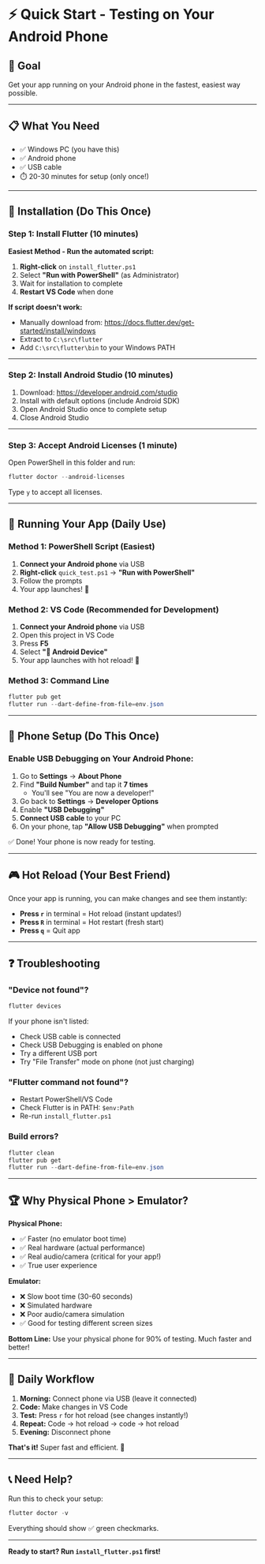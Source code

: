 # ⚡ Quick Start - Testing on Your Android Phone

## 🎯 Goal
Get your app running on your Android phone in the fastest, easiest way possible.

---

## 📋 What You Need
- ✅ Windows PC (you have this)
- ✅ Android phone
- ✅ USB cable
- ⏱️ 20-30 minutes for setup (only once!)

---

## 🚀 Installation (Do This Once)

### Step 1: Install Flutter (10 minutes)

**Easiest Method - Run the automated script:**

1. **Right-click** on `install_flutter.ps1`
2. Select **"Run with PowerShell"** (as Administrator)
3. Wait for installation to complete
4. **Restart VS Code** when done

**If script doesn't work:**
- Manually download from: https://docs.flutter.dev/get-started/install/windows
- Extract to `C:\src\flutter`
- Add `C:\src\flutter\bin` to your Windows PATH

---

### Step 2: Install Android Studio (10 minutes)

1. Download: https://developer.android.com/studio
2. Install with default options (include Android SDK)
3. Open Android Studio once to complete setup
4. Close Android Studio

---

### Step 3: Accept Android Licenses (1 minute)

Open PowerShell in this folder and run:
```powershell
flutter doctor --android-licenses
```
Type `y` to accept all licenses.

---

## 📱 Running Your App (Daily Use)

### Method 1: PowerShell Script (Easiest)
1. **Connect your Android phone** via USB
2. **Right-click** `quick_test.ps1` → **"Run with PowerShell"**
3. Follow the prompts
4. Your app launches! 🎉

### Method 2: VS Code (Recommended for Development)
1. **Connect your Android phone** via USB
2. Open this project in VS Code
3. Press **F5**
4. Select **"📱 Android Device"**
5. Your app launches with hot reload! 🎉

### Method 3: Command Line
```powershell
flutter pub get
flutter run --dart-define-from-file=env.json
```

---

## 📱 Phone Setup (Do This Once)

### Enable USB Debugging on Your Android Phone:

1. Go to **Settings** → **About Phone**
2. Find **"Build Number"** and tap it **7 times**
   - You'll see "You are now a developer!"
3. Go back to **Settings** → **Developer Options**
4. Enable **"USB Debugging"**
5. **Connect USB cable** to your PC
6. On your phone, tap **"Allow USB Debugging"** when prompted

✅ Done! Your phone is now ready for testing.

---

## 🎮 Hot Reload (Your Best Friend)

Once your app is running, you can make changes and see them instantly:

- **Press `r`** in terminal = Hot reload (instant updates!)
- **Press `R`** in terminal = Hot restart (fresh start)
- **Press `q`** = Quit app

---

## ❓ Troubleshooting

### "Device not found"?
```powershell
flutter devices
```
If your phone isn't listed:
- Check USB cable is connected
- Check USB Debugging is enabled on phone
- Try a different USB port
- Try "File Transfer" mode on phone (not just charging)

### "Flutter command not found"?
- Restart PowerShell/VS Code
- Check Flutter is in PATH: `$env:Path`
- Re-run `install_flutter.ps1`

### Build errors?
```powershell
flutter clean
flutter pub get
flutter run --dart-define-from-file=env.json
```

---

## 🏆 Why Physical Phone > Emulator?

**Physical Phone:**
- ✅ Faster (no emulator boot time)
- ✅ Real hardware (actual performance)
- ✅ Real audio/camera (critical for your app!)
- ✅ True user experience

**Emulator:**
- ❌ Slow boot time (30-60 seconds)
- ❌ Simulated hardware
- ❌ Poor audio/camera simulation
- ✅ Good for testing different screen sizes

**Bottom Line:** Use your physical phone for 90% of testing. Much faster and better!

---

## 🎯 Daily Workflow

1. **Morning:** Connect phone via USB (leave it connected)
2. **Code:** Make changes in VS Code
3. **Test:** Press `r` for hot reload (see changes instantly!)
4. **Repeat:** Code → hot reload → code → hot reload
5. **Evening:** Disconnect phone

**That's it!** Super fast and efficient. 🚀

---

## 📞 Need Help?

Run this to check your setup:
```powershell
flutter doctor -v
```

Everything should show ✅ green checkmarks.

---

**Ready to start? Run `install_flutter.ps1` first!**

